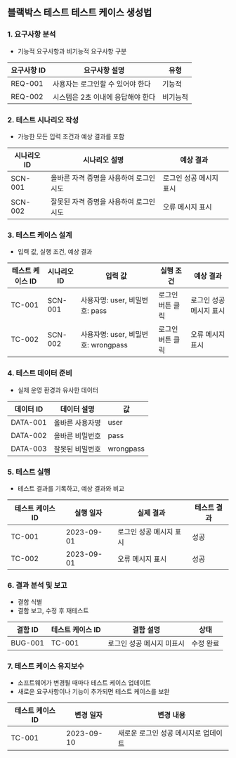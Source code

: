 ## 블랙박스 테스트 테스트 케이스 생성법

### 1. 요구사항 분석
- 기능적 요구사항과 비기능적 요구사항 구분

| 요구사항 ID | 요구사항 설명           | 유형   |
|-------------|-------------------------|--------|
| REQ-001     | 사용자는 로그인할 수 있어야 한다 | 기능적 |
| REQ-002     | 시스템은 2초 이내에 응답해야 한다 | 비기능적 |

### 2. 테스트 시나리오 작성
- 가능한 모든 입력 조건과 예상 결과를 포함

| 시나리오 ID | 시나리오 설명                          | 예상 결과                  |
|-------------|----------------------------------------|----------------------------|
| SCN-001     | 올바른 자격 증명을 사용하여 로그인 시도 | 로그인 성공 메시지 표시   |
| SCN-002     | 잘못된 자격 증명을 사용하여 로그인 시도 | 오류 메시지 표시          |

### 3. 테스트 케이스 설계
- 입력 값, 실행 조건, 예상 결과

| 테스트 케이스 ID | 시나리오 ID | 입력 값            | 실행 조건 | 예상 결과                  |
|------------------|-------------|--------------------|-----------|----------------------------|
| TC-001           | SCN-001     | 사용자명: user, 비밀번호: pass | 로그인 버튼 클릭 | 로그인 성공 메시지 표시   |
| TC-002           | SCN-002     | 사용자명: user, 비밀번호: wrongpass | 로그인 버튼 클릭 | 오류 메시지 표시          |

### 4. 테스트 데이터 준비
- 실제 운영 환경과 유사한 데이터

| 데이터 ID | 데이터 설명          | 값            |
|-----------|----------------------|---------------|
| DATA-001  | 올바른 사용자명      | user          |
| DATA-002  | 올바른 비밀번호      | pass          |
| DATA-003  | 잘못된 비밀번호      | wrongpass     |

### 5. 테스트 실행
- 테스트 결과를 기록하고, 예상 결과와 비교

| 테스트 케이스 ID | 실행 일자   | 실제 결과                  | 테스트 결과 |
|------------------|-------------|----------------------------|-------------|
| TC-001           | 2023-09-01  | 로그인 성공 메시지 표시   | 성공        |
| TC-002           | 2023-09-01  | 오류 메시지 표시          | 성공        |

### 6. 결과 분석 및 보고
- 결함 식별
- 결함 보고, 수정 후 재테스트

| 결함 ID  | 테스트 케이스 ID | 결함 설명                | 상태       |
|----------|------------------|--------------------------|------------|
| BUG-001  | TC-001           | 로그인 성공 메시지 미표시 | 수정 완료  |

### 7. 테스트 케이스 유지보수
- 소프트웨어가 변경될 때마다 테스트 케이스 업데이트
- 새로운 요구사항이나 기능이 추가되면 테스트 케이스를 보완

| 테스트 케이스 ID | 변경 일자   | 변경 내용                          |
|------------------|-------------|------------------------------------|
| TC-001           | 2023-09-10  | 새로운 로그인 성공 메시지로 업데이트 |
